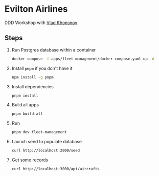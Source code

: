 # Evilton Airlines

DDD Workshop with [Vlad Khononov](https://twitter.com/vladikk)

## Steps

1. Run Postgres database within a container

   ```bash
   docker compose -f apps/fleet-management/docker-compose.yaml up -d
   ```

2. Install `pnpm` if you don't have it

   ```bash
   npm install -g pnpm
   ```

3. Install dependencies

   ```bash
   pnpm install
   ```

4. Build all apps

   ```bash
   pnpm build:all
   ```

5. Run

   ```bash
   pnpm dev fleet-management
   ```

6. Launch seed to populate database

   ```bash
   curl http://localhost:3000/seed
   ```

7. Get some records

   ```bash
   curl http://localhost:3000/api/aircrafts
   ```

